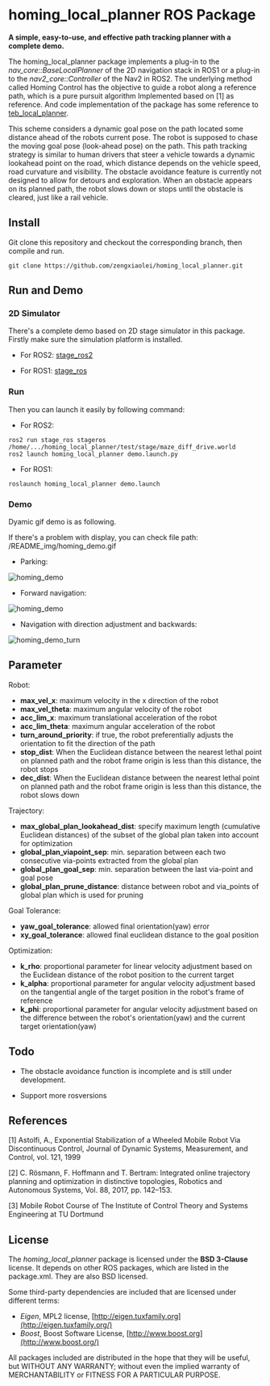 # homing_local_planner ROS Package

**A simple, easy-to-use, and effective path tracking planner with a complete demo.**

The homing_local_planner package implements a plug-in to the *nav_core::BaseLocalPlanner* of the 2D navigation stack in ROS1 or a plug-in to the *nav2_core::Controller* of the  Nav2 in ROS2. The underlying method called Homing Control has the objective to guide a robot along a reference path, which is a pure pursuit algorithm Implemented based on [1]  as reference. And code implementation of the package has some reference to [teb_local_planner](http://wiki.ros.org/teb_local_planner).

This scheme considers a dynamic goal pose on the path located some distance ahead of the robots current pose. The robot is supposed to chase the moving goal pose (look-ahead pose) on the path. This path tracking strategy is similar to human drivers that steer a vehicle towards a dynamic lookahead point on the road, which distance depends on the vehicle speed, road curvature and visibility. The obstacle avoidance feature is currently not designed to allow for detours and exploration. When an obstacle appears on its planned path, the robot slows down or stops until the obstacle is cleared, just like a rail vehicle.



##  Install 

Git clone this repository  and checkout the corresponding branch, then compile and run.

```shell
git clone https://github.com/zengxiaolei/homing_local_planner.git
```



## Run and Demo

### 2D Simulator

There's a complete demo based on 2D stage simulator in this package. Firstly make sure the simulation platform is installed.

- For ROS2: [stage_ros2](https://github.com/n0nzzz/stage_ros2)

- For ROS1:  [stage_ros](https://github.com/ros-simulation/stage_ros)



### Run

Then you can launch it easily by following command:

- For ROS2:


```shell
ros2 run stage_ros stageros /home/.../homing_local_planner/test/stage/maze_diff_drive.world
ros2 launch homing_local_planner demo.launch.py
```


- For ROS1:

```
roslaunch homing_local_planner demo.launch
```



### Demo

Dyamic gif demo is as following.

If there's a problem with display, you can check file path: /README_img/homing_demo.gif

- Parking:

![homing_demo](./README_img/parking_demo.gif)

- Forward navigation:

![homing_demo](./README_img/homing_demo.gif)

- Navigation with direction adjustment and backwards:

![homing_demo_turn](./README_img/homing_turn_demo.gif)

## Parameter

Robot:

- **max_vel_x**: maximum velocity in the x direction of the robot
- **max_vel_theta**: maximum angular velocity of the robot
- **acc_lim_x**: maximum translational acceleration of the robot
- **acc_lim_theta**: maximum angular acceleration of the robot
- **turn_around_priority**: if true, the robot preferentially adjusts the orientation to fit the direction of the path
- **stop_dist**: When the Euclidean distance between the nearest lethal point on planned path and the robot frame origin is less than this distance, the robot stops
- **dec_dist**:  When the Euclidean distance between the nearest lethal point on planned path and the robot frame origin is less than this distance, the robot slows down
            

Trajectory:

- **max_global_plan_lookahead_dist**: specify maximum length (cumulative Euclidean distances) of the subset of the global plan taken into account for optimization
- **global_plan_viapoint_sep**: min. separation between each two consecutive via-points extracted from the global plan
- **global_plan_goal_sep**: min. separation between the last via-point and goal pose
- **global_plan_prune_distance**: distance between robot and via_points of global plan which is used for pruning

Goal Tolerance:

- **yaw_goal_tolerance**:  allowed final orientation(yaw) error
- **xy_goal_tolerance**: allowed final euclidean distance to the goal position

Optimization:

- **k_rho**: proportional parameter for linear velocity adjustment based on the Euclidean distance of the robot position to the current target
- **k_alpha**: proportional parameter for angular velocity adjustment based on the tangential angle of the target position in the robot's frame of reference
- **k_phi**: proportional parameter for angular velocity adjustment based on the difference between the robot's orientation(yaw) and the current target orientation(yaw)



## Todo

- The obstacle avoidance function is incomplete and is still under development.

- Support more rosversions

  

## References

[1] Astolfi, A., Exponential Stabilization of a Wheeled Mobile Robot Via Discontinuous
Control, Journal of Dynamic Systems, Measurement, and Control, vol. 121, 1999

[2] C. Rösmann, F. Hoffmann and T. Bertram: Integrated online trajectory planning and optimization in distinctive topologies, Robotics and Autonomous Systems, Vol. 88, 2017, pp. 142–153.

[3] Mobile Robot Course of The Institute of Control Theory and Systems Engineering at TU Dortmund



## License

The *homing_local_planner* package is licensed under the **BSD 3-Clause** license. It depends on other ROS packages, which are listed in the package.xml. They are also BSD licensed.

Some third-party dependencies are included that are licensed under different terms:

- *Eigen*, MPL2 license, [http://eigen.tuxfamily.org](http://eigen.tuxfamily.org/)
- *Boost*, Boost Software License, [http://www.boost.org](http://www.boost.org/)

All packages included are distributed in the hope that they will be useful, but WITHOUT ANY WARRANTY; without even the implied warranty of MERCHANTABILITY or FITNESS FOR A PARTICULAR PURPOSE. 